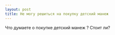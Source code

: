 ```yaml
---
layout: post 
title: Не могу решиться на покупку детский манеж 
--- 
```

Что думаете о покупке детский манеж ? Стоит ли?